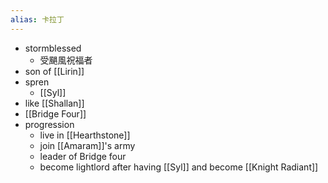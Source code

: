 ```yaml
---
alias: 卡拉丁
---
```

- stormblessed
	- 受颶風祝福者
- son of [[Lirin]]
- spren
	- [[Syl]]
- like [[Shallan]]
- [[Bridge Four]]
- progression
	- live in [[Hearthstone]]
	- join [[Amaram]]'s army
	- leader of Bridge four
	- become lightlord after having [[Syl]] and become [[Knight Radiant]]
